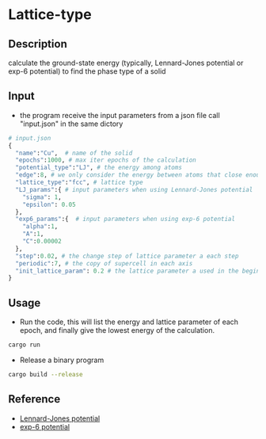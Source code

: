 # Lattice-type

## Description
calculate the ground-state energy (typically, Lennard-Jones potential or exp-6 potential) to find the phase type of a solid

## Input
+ the program receive the input parameters from a json file call "input.json" in the same dictory 
```python
# input.json
{
  "name":"Cu",  # name of the solid
  "epochs":1000, # max iter epochs of the calculation
  "potential_type":"LJ", # the energy among atoms
  "edge":8, # we only consider the energy between atoms that close enough (inside the circle which diameter = edge)
  "lattice_type":"fcc", # lattice type 
  "LJ_params":{ # input parameters when using Lennard-Jones potential
    "sigma": 1,
    "epsilon": 0.05
  },
  "exp6_params":{  # input parameters when using exp-6 potential
    "alpha":1,
    "A":1,
    "C":0.00002
  },
  "step":0.02, # the change step of lattice parameter a each step
  "periodic":7, # the copy of supercell in each axis
  "init_lattice_param": 0.2 # the lattice parameter a used in the begining of the calculation
}
```

## Usage
+ Run the code, this will list the energy and lattice parameter of each epoch, and finally give the lowest energy of the calculation.
```bash
cargo run
```
+ Release a binary program

```bash
cargo build --release
```

## Reference
+ <a href="https://en.wikipedia.org/wiki/Lennard-Jones_potential">Lennard-Jones potential</a>
+ <a href="https://en.wikipedia.org/wiki/Buckingham_potential">exp-6 potential</a>